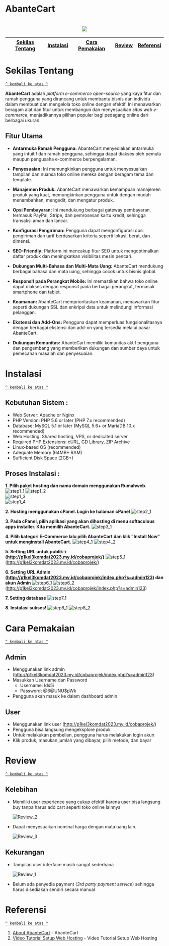 # AbanteCart
<h1 align="center"><img src="https://github.com/devvirfans/AbanteCart/assets/91817504/63453d13-859d-45a8-8b94-885104e5a552"></h1>

[Sekilas Tentang](#sekilas-tentang) | [Instalasi](#instalasi) | [Cara Pemakaian](#cara-pemakaian) | [Review](#review) | [Referensi](#referensi)
:---:|:---:|:---:|:---:|:---:|



# Sekilas Tentang
[`^ kembali ke atas ^`](#)

**AbanteCart** adalah *platform e-commerce open-source* yang kaya fitur dan ramah pengguna yang dirancang untuk membantu bisnis dan individu dalam membuat dan mengelola toko online dengan efektif. Ini menawarkan beragam alat dan fitur untuk membangun dan menyesuaikan *situs web e-commerce*, menjadikannya pilihan populer bagi pedagang online dari berbagai ukuran.

## Fitur Utama

- **Antarmuka Ramah Pengguna:** AbanteCart menyediakan antarmuka yang intuitif dan ramah pengguna, sehingga dapat diakses oleh pemula maupun pengusaha e-commerce berpengalaman.

- **Penyesuaian:** Ini memungkinkan pengguna untuk menyesuaikan tampilan dan nuansa toko online mereka dengan beragam tema dan template.

- **Manajemen Produk:** AbanteCart menawarkan kemampuan manajemen produk yang kuat, memungkinkan pengguna untuk dengan mudah menambahkan, mengedit, dan mengatur produk.

- **Opsi Pembayaran:** Ini mendukung berbagai gateway pembayaran, termasuk PayPal, Stripe, dan pemrosesan kartu kredit, sehingga transaksi aman dan lancar.

- **Konfigurasi Pengiriman:** Pengguna dapat mengonfigurasi opsi pengiriman dan tarif berdasarkan kriteria seperti lokasi, berat, dan dimensi.

- **SEO-Friendly:** Platform ini mencakup fitur SEO untuk mengoptimalkan daftar produk dan meningkatkan visibilitas mesin pencari.

- **Dukungan Multi-Bahasa dan Multi-Mata Uang:** AbanteCart mendukung berbagai bahasa dan mata uang, sehingga cocok untuk bisnis global.

- **Responsif pada Perangkat Mobile:** Ini memastikan bahwa toko online dapat diakses dengan responsif pada berbagai perangkat, termasuk smartphone dan tablet.

- **Keamanan:** AbanteCart memprioritaskan keamanan, menawarkan fitur seperti dukungan SSL dan enkripsi data untuk melindungi informasi pelanggan.

- **Ekstensi dan Add-Ons:** Pengguna dapat memperluas fungsionalitasnya dengan berbagai ekstensi dan add-on yang tersedia melalui pasar AbanteCart.

- **Dukungan Komunitas:** AbanteCart memiliki komunitas aktif pengguna dan pengembang yang memberikan dukungan dan sumber daya untuk pemecahan masalah dan penyesuaian.

# Instalasi
[`^ kembali ke atas ^`](#)

## Kebutuhan Sistem :
- Web Server: Apache or Nginx
- PHP Version: PHP 5.6 or later (PHP 7.x recommended)
- Database: MySQL 5.1 or later (MySQL 5.6+ or MariaDB 10.x recommended)
- Web Hosting: Shared hosting, VPS, or dedicated server
- Required PHP Extensions: cURL, GD Library, ZIP Archive
- Linux-based OS (recommended)
- Adequate Memory (64MB+ RAM)
- Sufficient Disk Space (2GB+)


## Proses Instalasi :
**1. Pilih paket hosting dan nama domain menggunakan Rumahweb.**
    ![step1_1](https://github.com/devvirfans/AbanteCart/assets/91817504/33297b4e-9900-4a08-b332-8fff3a068e9a)
    ![step1_2](https://github.com/devvirfans/AbanteCart/assets/91817504/5c6fa724-d1f0-420e-9e81-807b43d1283d)   
    ![step1_3](https://github.com/devvirfans/AbanteCart/assets/91817504/08f17ba7-1172-48d5-9b84-573ec00fe911)  
    ![step1_4](https://github.com/devvirfans/AbanteCart/assets/91817504/743eec25-2646-41bb-9694-1237279063d6)
    
    

  
**2. Hosting menggunakan cPanel. Login ke halaman cPanel**
   ![step2_1](https://github.com/devvirfans/AbanteCart/assets/117278512/9a99f569-a1bf-4d53-b4bb-5497fc88ad9a)
   

**3. Pada cPanel, pilih aplikasi yang akan dihosting di menu softaculous apps installer. Kita memilih AbanteCart.**
    ![step3_1](https://github.com/devvirfans/AbanteCart/assets/91817504/6bf433d7-4307-4014-8ba5-ebfebd4dd7df)

    

**4. Pilih kategori E-Commerce lalu pilih AbanteCart dan klik "Install Now" untuk menginstall AbanteCart.**
     ![step4_1](https://github.com/devvirfans/AbanteCart/assets/91817504/2b58110e-0c3a-4bae-b41b-6bbadc3e0df6)
     ![step4_2](https://github.com/devvirfans/AbanteCart/assets/91817504/fce4c37e-41ab-46a7-be57-ef599f43fa94)
    
   

**5. Setting URL untuk publik-> (http://p1kel3komdat2023.my.id/cobaprojek/)**
    ![step5_1](https://github.com/devvirfans/AbanteCart/assets/91817504/94b2652a-60e8-424a-97b0-e820b918092f)
    (http://p1kel3komdat2023.my.id/cobaprojek/) 
   

**6. Setting URL Admin (http://p1kel3komdat2023.my.id/cobaprojek/index.php?s=admin123) dan akun Admin**
    ![step6_1](https://github.com/devvirfans/AbanteCart/assets/91817504/94b2652a-60e8-424a-97b0-e820b918092f)
    ![step6_2](https://github.com/devvirfans/AbanteCart/assets/91817504/174f3e3d-9871-4809-a874-e1bdce385f3d)
    (http://p1kel3komdat2023.my.id/cobaprojek/index.php?s=admin123)

**7. Setting database**
    ![step7_1](https://github.com/devvirfans/AbanteCart/assets/117278512/bf724a74-1635-4091-8f11-cf9b63d7e584)
    

**8. Instalasi sukses!**
    ![step8_1](https://github.com/devvirfans/AbanteCart/assets/91817504/41fd8054-3a9c-48a7-b271-9abf42a41d95)
    ![step8_2](https://github.com/devvirfans/AbanteCart/assets/91817504/15fb48ee-a75e-4901-980a-ae430d9f0d5c)
    
    
   

# Cara Pemakaian
[`^ kembali ke atas ^`](#)

## Admin
- Menggunakan link admin (http://p1kel3komdat2023.my.id/cobaprojek/index.php?s=admin123)
- Masukkan Username dan Password
    + Username: lds5i
    + Password: @6@UNU$pWk
- Pengguna akan masuk ke dalam dashboard admin
## User
- Menggunakan link user (http://p1kel3komdat2023.my.id/cobaprojek/)
- Pengguna bisa langsung mengeksplore produk
- Untuk melakukan pembelian, pengguna harus melakukan login akun
- Klik produk, masukan jumlah yang dibayar, pilih metode, dan bayar


# Review
[`^ kembali ke atas ^`](#)
## Kelebihan
- Memiliki user experience yang cukup efektif karena user bisa langsung buy tanpa harus add cart seperti toko online lainnya 

    ![Review_2](https://github.com/devvirfans/AbanteCart/assets/91817504/23be98de-5c3f-4b17-b01c-fe39ef2fc735)

- Dapat menyesuaikan nominal harga dengan mata uang lain.

    ![Review_3](https://github.com/devvirfans/AbanteCart/assets/91817504/5d92ccac-041b-4631-9219-b5022fd59bdb)

## Kekurangan
- Tampilan user interface masih sangat sederhana

    ![Review_1](https://github.com/devvirfans/AbanteCart/assets/91817504/2d75c089-c2ad-44a5-aca3-a278c7889193)

- Belum ada penyedia payment (*3rd party payment service*) sehingga harus disediakan sendiri secara manual

   

# Referensi
[`^ kembali ke atas ^`](#)

1. [About AbanteCart](https://www.abantecart.com/about-abantecart-ecommerce) - AbanteCart
2. [Video Tutorial Setup Web Hosting](https://www.youtube.com/watch?v=GMnSyNh-jSc) - Video Tutorial Setup Web Hosting

